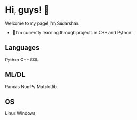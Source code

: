 # Hi, guys! 👋

Welcome to my page! I'm Sudarshan.

- 🔭 I’m currently learning through projects in C++ and Python.


## Languages
Python C++ SQL

## ML/DL
Pandas NumPy Matplotlib

## OS
Linux Windows 
